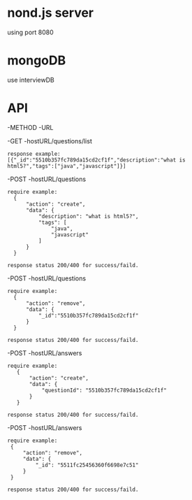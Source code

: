 # nond.js server
using port 8080

# mongoDB
use interviewDB

# API
 -METHOD -URL

-GET  -hostURL/questions/list
    
    response example:
    [{"_id":"5510b357fc789da15cd2cf1f","description":"what is html5?","tags":["java","javascript"]}]
      
-POST -hostURL/questions
    
    require example:
      {
          "action": "create",
          "data": {
              "description": "what is html5?",
              "tags": [
                  "java",
                  "javascript"
              ]
          }
      }
      
    response status 200/400 for success/faild.
    
-POST -hostURL/questions
    
    require example:
      {
          "action": "remove",
          "data": {
              "_id":"5510b357fc789da15cd2cf1f"
          }
      }
      
    response status 200/400 for success/faild.
    
 -POST -hostURL/answers
 
    require example:
       {
           "action": "create",
           "data": {
               "questionId": "5510b357fc789da15cd2cf1f"
           }
       }
      
    response status 200/400 for success/faild.
    
 -POST -hostURL/answers
 
    require example:
     {
         "action": "remove",
         "data": {
             "_id": "5511fc25456360f6698e7c51"
         }
     }
      
    response status 200/400 for success/faild.
    
 

